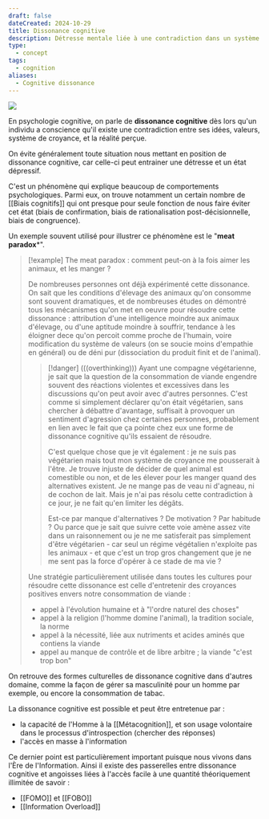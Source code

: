 ```yaml
---
draft: false
dateCreated: 2024-10-29
title: Dissonance cognitive
description: Détresse mentale liée à une contradiction dans un système de croyances.
type:
  - concept
tags:
  - cognition
aliases:
  - Cognitive dissonance
---
```

![](https://cdn.midjourney.com/ad3384f0-9b02-4b7b-90e6-47a58ac6b3ab/0_3.png)

En psychologie cognitive, on parle de **dissonance cognitive** dès lors qu'un individu a conscience qu'il existe une contradiction entre ses idées, valeurs, système de croyance, et la réalité perçue. 

On évite généralement toute situation nous mettant en position de dissonance cognitive, car celle-ci peut entrainer une détresse et un état dépressif. 

C'est un phénomène qui explique beaucoup de comportements psychologiques. Parmi eux, on trouve notamment un certain nombre de [[Biais cognitifs]] qui ont presque pour seule fonction de nous faire éviter cet état (biais de confirmation, biais de rationalisation post-décisionnelle, biais de congruence). 

Un exemple souvent utilisé pour illustrer ce phénomène est le "**meat paradox***".

> [!example] The meat paradox : comment peut-on à la fois aimer les animaux, et les manger ?
> 
> De nombreuses personnes ont déjà expérimenté cette dissonance. On sait que les conditions d'élevage des animaux qu'on consomme sont souvent dramatiques, et de nombreuses études on démontré tous les mécanismes qu'on met en oeuvre pour résoudre cette dissonance : attribution d'une intelligence moindre aux animaux d'élevage, ou d'une aptitude moindre à souffrir, tendance à les éloigner dece qu'on percoit comme proche de l'humain, voire modification du système de valeurs (on se soucie moins d'empathie en général) ou de déni pur (dissociation du produit finit et de l'animal). 
> 
> > [!danger] (((overthinking)))
> > Ayant une compagne végétarienne, je sait que la question de la consommation de viande engendre souvent des réactions violentes et excessives dans les discussions qu'on peut avoir avec d'autres personnes. C'est comme si simplement déclarer qu'on était végétarien, sans chercher à débattre d'avantage, suffisait à provoquer un sentiment d'agression chez certaines personnes, probablement en lien avec le fait que ça pointe chez eux une forme de dissonance cognitive qu'ils essaient de résoudre. 
> > 
> > C'est quelque chose que je vit également : je ne suis pas végétarien mais tout mon système de croyance me pousserait à l'être. Je trouve injuste de décider de quel animal est comestible ou non, et de les élever pour les manger quand des alternatives existent. Je ne mange pas de veau ni d'agneau, ni de cochon de lait. 
> > Mais je n'ai pas résolu cette contradiction à ce jour, je ne fait qu'en limiter les dégâts.
> >  
> > Est-ce par manque d'alternatives ? De motivation ? Par habitude ? Ou parce que je sait que suivre cette voie amène assez vite dans un raisonnement ou je ne me satisferait pas simplement d'être végétarien - car seul un régime végétalien n'exploite pas les animaux - et que c'est un trop gros changement que je ne me sent pas la force d'opérer à ce stade de ma vie ?
> 
> Une stratégie particulièrement utilisée dans toutes les cultures pour résoudre cette dissonance est celle d'entretenir des croyances positives envers notre consommation de viande : 
> - appel à l'évolution humaine et à "l'ordre naturel des choses"
> - appel à la religion (l'homme domine l'animal), la tradition sociale, la norme
> - appel à la nécessité, liée aux nutriments et acides aminés que contiens la viande
> - appel au manque de contrôle et de libre arbitre ; la viande "c'est trop bon"

On retrouve des formes culturelles de dissonance cognitive dans d'autres domaine, comme la façon de gérer sa masculinité pour un homme par exemple, ou encore la consommation de tabac. 

La dissonance cognitive est possible et peut être entretenue par : 
- la capacité de l'Homme à la [[Métacognition]], et son usage volontaire dans le processus d'introspection (chercher des réponses)
- l'accès en masse à l'information 

Ce dernier point est particulièrement important puisque nous vivons dans l'Ère de l'Information. 
Ainsi il existe des passerelles entre dissonance cognitive et angoisses liées à l'accès facile à une quantité théoriquement illimitée de savoir : 
- [[FOMO]] et [[FOBO]]
- [[Information Overload]]